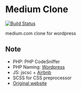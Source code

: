 # Medium Clone

[![Build Status](https://travis-ci.org/jojoee/medium-clone.svg)](https://travis-ci.org/jojoee/medium-clone)

medium.com clone for wordpress

## Note

- PHP: PHP CodeSniffer
- PHP Naming: [Wordpress](https://make.wordpress.org/core/handbook/best-practices/coding-standards/php/)
- JS: jscsc + [Airbnb](https://github.com/airbnb/javascript)
- SCSS for CSS preprocessor
- [Original website](https://medium.com/)
